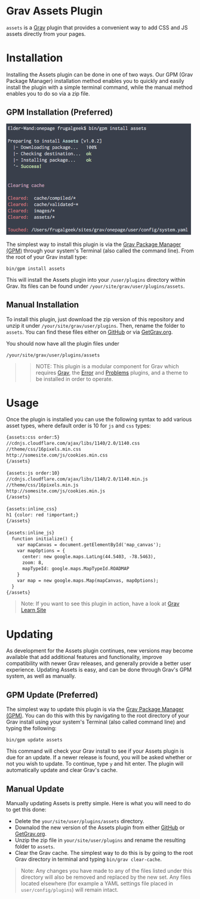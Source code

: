 # Grav Assets Plugin


`assets` is a [Grav](http://github.com/getgrav/grav) plugin that provides a convenient way to add CSS and JS assets directly from your pages.

# Installation

Installing the Assets plugin can be done in one of two ways. Our GPM (Grav Package Manager) installation method enables you to quickly and easily install the plugin with a simple terminal command, while the manual method enables you to do so via a zip file. 

## GPM Installation (Preferred)

![GPM Installation](assets/readme_1.png)

The simplest way to install this plugin is via the [Grav Package Manager (GPM)](http://learn.getgrav.org/advanced/grav-gpm) through your system's Terminal (also called the command line).  From the root of your Grav install type:

    bin/gpm install assets

This will install the Assets plugin into your `/user/plugins` directory within Grav. Its files can be found under `/your/site/grav/user/plugins/assets`.

## Manual Installation

To install this plugin, just download the zip version of this repository and unzip it under `/your/site/grav/user/plugins`. Then, rename the folder to `assets`. You can find these files either on [GitHub](https://github.com/getgrav/grav-plugin-assets) or via [GetGrav.org](http://getgrav.org/downloads/plugins#extras).

You should now have all the plugin files under

    /your/site/grav/user/plugins/assets

>> NOTE: This plugin is a modular component for Grav which requires [Grav](http://github.com/getgrav/grav), the [Error](https://github.com/getgrav/grav-plugin-error) and [Problems](https://github.com/getgrav/grav-plugin-problems) plugins, and a theme to be installed in order to operate.

# Usage

Once the plugin is installed you can use the following syntax to add various asset types, where default order is 10 for `js` and `css` types:

```
{assets:css order:5}
//cdnjs.cloudflare.com/ajax/libs/1140/2.0/1140.css
//theme/css/16pixels.min.css
http://somesite.com/js/cookies.min.css
{/assets}

{assets:js order:10}
//cdnjs.cloudflare.com/ajax/libs/1140/2.0/1140.min.js
//theme/css/16pixels.min.js
http://somesite.com/js/cookies.min.js
{/assets}

{assets:inline_css}
h1 {color: red !important;}
{/assets}

{assets:inline_js}
  function initialize() {
    var mapCanvas = document.getElementById('map_canvas');
    var mapOptions = {
      center: new google.maps.LatLng(44.5403, -78.5463),
      zoom: 8,
      mapTypeId: google.maps.MapTypeId.ROADMAP
    }
    var map = new google.maps.Map(mapCanvas, mapOptions);
  }
{/assets}
```

> Note: If you want to see this plugin in action, have a look at [Grav Learn Site](http://learn.getgrav.org)

# Updating

As development for the Assets plugin continues, new versions may become available that add additional features and functionality, improve compatibility with newer Grav releases, and generally provide a better user experience. Updating Assets is easy, and can be done through Grav's GPM system, as well as manually.

## GPM Update (Preferred)

The simplest way to update this plugin is via the [Grav Package Manager (GPM)](http://learn.getgrav.org/advanced/grav-gpm). You can do this with this by navigating to the root directory of your Grav install using your system's Terminal (also called command line) and typing the following:

    bin/gpm update assets

This command will check your Grav install to see if your Assets plugin is due for an update. If a newer release is found, you will be asked whether or not you wish to update. To continue, type `y` and hit enter. The plugin will automatically update and clear Grav's cache.

## Manual Update

Manually updating Assets is pretty simple. Here is what you will need to do to get this done:

* Delete the `your/site/user/plugins/assets` directory.
* Downalod the new version of the Assets plugin from either [GitHub](https://github.com/getgrav/grav-plugin-assets) or [GetGrav.org](http://getgrav.org/downloads/plugins#extras).
* Unzip the zip file in `your/site/user/plugins` and rename the resulting folder to `assets`.
* Clear the Grav cache. The simplest way to do this is by going to the root Grav directory in terminal and typing `bin/grav clear-cache`.

> Note: Any changes you have made to any of the files listed under this directory will also be removed and replaced by the new set. Any files located elsewhere (for example a YAML settings file placed in `user/config/plugins`) will remain intact.

